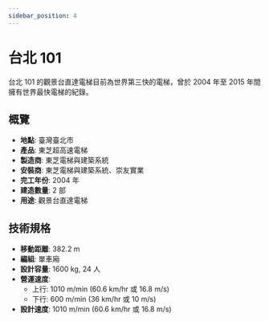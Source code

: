 ```yaml
---
sidebar_position: 4
---
```


# 台北 101

台北 101 的觀景台直達電梯目前為世界第三快的電梯，曾於 2004 年至 2015 年間擁有世界最快電梯的紀錄。

## 概覽

- **地點**: 臺灣臺北市
- **產品**: 東芝超高速電梯
- **製造商**: 東芝電梯與建築系統
- **安裝商**: 東芝電梯與建築系統、崇友實業
- **完工年份**: 2004 年
- **建造數量**: 2 部
- **用途**: 觀景台直達電梯

## 技術規格

- **移動距離**: 382.2 m
- **編組**: 單車廂
- **設計容量**: 1600 kg, 24 人
- **營運速度**:
  - 上行: 1010 m/min (60.6 km/hr 或 16.8 m/s)
  - 下行: 600 m/min (36 km/hr 或 10 m/s)
- **設計速度**: 1010 m/min (60.6 km/hr 或 16.8 m/s)